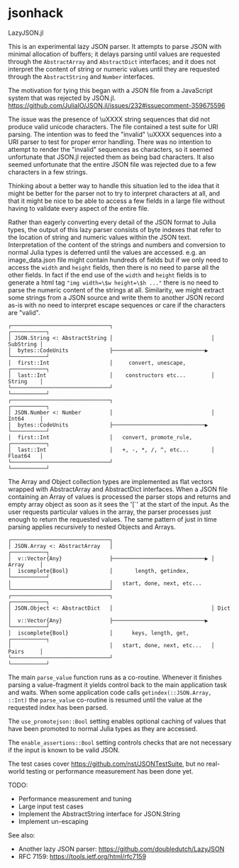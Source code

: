 # jsonhack

LazyJSON.jl

This is an experimental lazy JSON parser. It attempts to parse JSON
with minimal allocation of buffers; it delays parsing until values
are requested through the `AbstractArray` and `AbstractDict`
interfaces; and it does not interpret the content of string or
numeric values until they are requested through the `AbstractString`
and `Number` interfaces.

The motivation for tying this began with a JSON file from a JavaScript
system that was rejected by JSON.jl.
https://github.com/JuliaIO/JSON.jl/issues/232#issuecomment-359675596

The issue was the presence of \\uXXXX string sequences that did not
produce valid unicode characters. The file contained a test suite
for URI parsing. The intention was to feed the "invalid" \\uXXXX
sequences into a URI parser to test for proper error handling. There
was no intention to attempt to render the "invalid" sequences as
characters, so it seemed unfortunate that JSON.jl rejected them as
being bad characters. It also seemed unfortunate that the entire JSON
file was rejected due to a few characters in a few strings.

Thinking about a better way to handle this situation led to the
idea that it might be better for the parser not to try to interpret
characters at all, and that it might be nice to be able to access a few
fields in a large file without having to validate every aspect of the
entire file.

Rather than eagerly converting every detail of the JSON format to Julia
types, the output of this lazy parser consists of byte indexes that
refer to the location of string and numeric values within the JSON text.
Interpretation of the content of the strings and numbers and conversion
to normal Julia types is deferred until the values are accessed.
e.g. an image_data.json file might contain hundreds of fields but if we
only need to access the `width` and `height` fields, then there is no
need to parse all the other fields. In fact if the end use of the `width`
and `height` fields is to generate a html tag `"img width=\$w height=\$h ..."`
there is no need to parse the numeric content of the strings at all.
Similarity, we might extract some strings from a JSON source and write
them to another JSON record as-is with no need to interpret escape
sequences or care if the characters are "valid".

```
┌───────────────────────────────┐                               ┌───────────┐
│ JSON.String <: AbstractString │                               │ SubString │
│  bytes::CodeUnits             ├─────────────────────────────▶ └───────────┘
│  first::Int                   │     convert, unescape,        ┌───────────┐
│  last::Int                    │    constructors etc...        │ String    │
└───────────────────────────────┘                               └───────────┘
┌───────────────────────────────┐                               ┌───────────┐
│ JSON.Number <: Number         │                               │ Int64     │
│  bytes::CodeUnits             ├─────────────────────────────▶ └───────────┘
│  first::Int                   │   convert, promote_rule,      ┌───────────┐
│  last::Int                    │   +, -, *, /, ^, etc...       │ Float64   │
└───────────────────────────────┘                               └───────────┘
```


The Array and Object collection types are implemented as flat vectors
wrapped with AbstractArray and AbstractDict interfaces. When a JSON
file containing an Array of values is processed the parser stops
and returns and empty array object as soon as it sees the '[`' at
the start of the input.  As the user requests particular values in
the array, the parser processes just enough to return the requested
values. The same pattern of just in time parsing applies recursively
to nested Objects and Arrays.

```
┌───────────────────────────────┐
│ JSON.Array <: AbstractArray   │                               ┌───────────┐
│  v::Vector{Any}               ├─────────────────────────────▶ │ Array     │
│  iscomplete{Bool}             │       length, getindex,       └───────────┘
│                               │   start, done, next, etc...
└───────────────────────────────┘
┌───────────────────────────────┐                               ┌───────────┐
│ JSON.Object <: AbstractDict   │                               │ Dict      │
│  v::Vector{Any}               ├─────────────────────────────▶ └───────────┘
│  iscomplete{Bool}             │      keys, length, get,       ┌───────────┐
│                               │   start, done, next, etc...   │ Pairs     │
└───────────────────────────────┘                               └───────────┘
```


The main `parse_value` function runs as a co-routine. Whenever it
finishes parsing a value-fragment it yields control back to the
main application task and waits. When some application code calls
`getindex(::JSON.Array, ::Int)` the `parse_value` co-routine is
resumed until the value at the requested index has been parsed.

The `use_promotejson::Bool` setting enables optional caching of values
that have been promoted to normal Julia types as they are accessed.

The `enable_assertions::Bool` setting controls checks that are not
necessary if the input is known to be valid JSON.

The test cases cover https://github.com/nst/JSONTestSuite, but no
real-world testing or performance measurement has been done yet.

TODO:
 - Performance measurement and tuning
 - Large input test cases
 - Implement the AbstractString interface for JSON.String
 - Implement un-escaping

See also:
 - Another lazy JSON parser: https://github.com/doubledutch/LazyJSON
 - RFC 7159: https://tools.ietf.org/html/rfc7159
